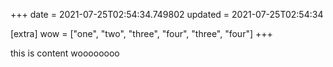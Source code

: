 +++
date = 2021-07-25T02:54:34.749802
updated = 2021-07-25T02:54:34

[extra]
wow = ["one", "two", "three", "four", "three", "four"]
+++

this is content woooooooo